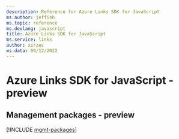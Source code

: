 ```yaml
---
description: Reference for Azure Links SDK for JavaScript
ms.author: jeffish
ms.topic: reference
ms.devlang: javascript
title: Azure Links SDK for JavaScript
ms.service: links
author: xirzec
ms.data: 09/12/2022
---
```

# Azure Links SDK for JavaScript - preview

## Management packages - preview
[!INCLUDE [mgmt-packages](links-mgmt-index.md)]